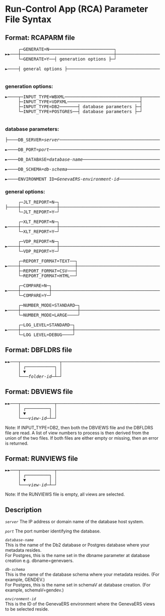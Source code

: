 # Run-Control App (RCA) Parameter File Syntax

## Format: RCAPARM file  

<pre>
     ┌─GENERATE=N─────────────────────────┐        
►►───┼────────────────────────────────────┼─────────────────────────────────────► 
     └─GENERATE=Y──┤ generation options ├─┘       

►────┤ general options ├───────────────────────────────────────────────────────►◄ 

</pre>

### generation options:

<pre>
►────┬─INPUT_TYPE=WBXML─────────────────────────────┬───────────────────────────►  
     ├─INPUT_TYPE=VDPXML────────────────────────────┤    
     ├─INPUT_TYPE=DB2───────┤ database parameters ├─┤  
     └─INPUT_TYPE=POSTGRES──┤ database parameters ├─┘       
       
</pre>

### database parameters:

<pre>
├────DB_SERVER=<i>server</i>──────────────────────────────────────────────────────────►  

►────DB_PORT=<i>port</i>──────────────────────────────────────────────────────────────►  

►────DB_DATABASE=<i>database-name</i>─────────────────────────────────────────────────►  
    
►────DB_SCHEMA=<i>db-schema</i>───────────────────────────────────────────────────────►  
   
►────ENVIRONMENT_ID=<i>GenevaERS-environment-id</i>───────────────────────────────────┤  
</pre>

### general options:
<pre>
     ┌─JLT_REPORT=N─┐                                                     
├────┼──────────────┼───────────────────────────────────────────────────────────► 
     └─JLT_REPORT=Y─┘                                                     

     ┌─XLT_REPORT=N─┐                                                     
►────┼──────────────┼───────────────────────────────────────────────────────────► 
     └─XLT_REPORT=Y─┘                                                     

     ┌─VDP_REPORT=N─┐                                                     
►────┼──────────────┼───────────────────────────────────────────────────────────► 
     └─VDP_REPORT=Y─┘                                                     

     ┌─REPORT_FORMAT=TEXT──┐                                                     
►────┼─────────────────────┼────────────────────────────────────────────────────► 
     ├─REPORT_FORMAT=CSV───┤    
     └─REPORT_FORMAT=HTML──┘  

     ┌─COMPARE=N─┐                                                       
►────┼───────────┼──────────────────────────────────────────────────────────────► 
     └─COMPARE=Y─┘                                                       

     ┌─NUMBER_MODE=STANDARD─┐                                                     
►────┼──────────────────────┼───────────────────────────────────────────────────► 
     └─NUMBER_MODE=LARGE────┘                                                     
                                       
     ┌─LOG_LEVEL=STANDARD─┐                                                       
►────┼────────────────────┼─────────────────────────────────────────────────────┤ 
     └─LOG_LEVEL=DEBUG────┘                                                        
</pre>
  
## Format: DBFLDRS file
<pre>
<i>►►───┬───────────────┬─────────────────────────────────────────────────────────►◄</i> 
<i>     │ ┌───────────┐ │                                                        </i>
<i>     │ ▼           │ │                                                        </i>
<i>     └───folder-id─┴─┘ </i>
</pre>
  
## Format: DBVIEWS file
<pre>
<i>►►───┬─────────────┬───────────────────────────────────────────────────────────►◄</i> 
<i>     │ ┌─────────┐ │                                                        </i>
<i>     │ ▼         │ │                                                        </i>
<i>     └───view-id─┴─┘ </i>
</pre>
Note: If INPUT_TYPE=DB2, then both the DBVIEWS file and the DBFLDRS file are read. A list of view numbers to process is then derived from the union of the two files. If both files are either empty or missing, then an error is returned.    

## Format: RUNVIEWS file
<pre>
<i>►►───┬─────────────┬───────────────────────────────────────────────────────────►◄</i>
<i>     │ ┌─────────┐ │                                                        </i>
<i>     │ ▼         │ │                                                        </i>
<i>     └───view-id─┴─┘ </i>
</pre>
Note: If the RUNVIEWS file is empty, all views are selected.  

## Description

*`server`*
The IP address or domain name of the database host system.

*`port`*
The port number identifying the database.

*`database-name`*  
This is the name of the Db2 database or Postgres database where your metadata resides.  
For Postgres, this is the name set in the dbname parameter at database creation e.g. dbname=genevaers.
  
*`db-schema`*    
This is the name of the database schema where your metadata resides. (For example, GENDEV.)  
For Postgres, this is the name set in schemaV at database creation.  (For example, schemaV=gendev.)  
  
*`environment-id`*    
This is the ID of the GenevaERS environment where the GenevaERS views to be selected reside.
    

